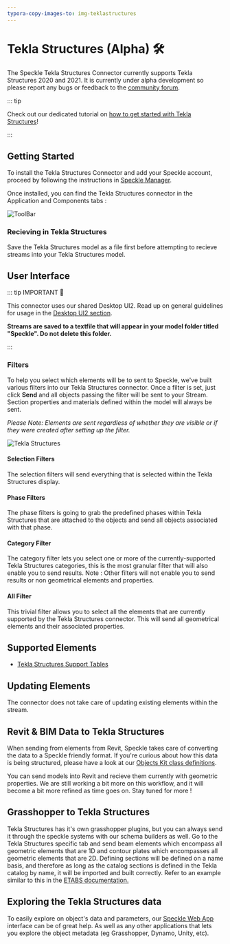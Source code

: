 ```yaml
---
typora-copy-images-to: img-teklastructures
---
```


# Tekla Structures (Alpha) 🛠️

The Speckle Tekla Structures Connector currently supports Tekla Structures 2020 and 2021. It is currently under alpha development so please report any bugs or feedback to the [community forum](https://speckle.community/).

::: tip

Check out our dedicated tutorial on [how to get started with Tekla Structures](https://speckle.systems/tutorials/getting-started-with-speckle-for-teklastructures/)!

:::

## Getting Started

To install the Tekla Structures Connector and add your Speckle account, proceed by following the instructions in [Speckle Manager](/user/manager).

Once installed, you can find the Tekla Structures connector in the Application and Components tabs :

![ToolBar](./img-teklastructures/toolbar.png)

### Recieving in Tekla Structures

Save the Tekla Structures model as a file first before attempting to recieve streams into your Tekla Structures model.

## User Interface

::: tip IMPORTANT 🙌

This connector uses our shared Desktop UI2. Read up on general guidelines for usage in the [Desktop UI2 section](https://speckle.community/t/new-desktopui-in-alpha-testing/1851/2).

**Streams are saved to a textfile that will appear in your model folder titled "Speckle". Do not delete this folder.**

:::

### Filters

To help you select which elements will be to sent to Speckle, we've built various filters into our Tekla Structures connector. Once a filter is set, just click **Send** and all objects passing the filter will be sent to your Stream. Section properties and materials defined within the model will always be sent.

_Please Note: Elements are sent regardless of whether they are visible or if they were created after setting up the filter._

![Tekla Structures](./img-teklastructures/teklastructures-ui.png)

#### Selection Filters

The selection filters will send everything that is selected within the Tekla Structures display.

#### Phase Filters

The phase filters is going to grab the predefined phases within Tekla Structures that are attached to the objects and send all objects associated with that phase.

#### Category Filter

The category filter lets you select one or more of the currently-supported Tekla Structures categories, this is the most granular filter that will also enable you to send results. Note : Other filters will not enable you to send results or non geometrical elements and properties.

#### All Filter

This trivial filter allows you to select all the elements that are currently supported by the Tekla Structures connector. This will send all geometrical elements and their associated properties.

## Supported Elements

- [Tekla Structures Support Tables](/user/support-tables.html#teklastructures)

## Updating Elements

The connector does not take care of updating existing elements within the stream.

## Revit & BIM Data to Tekla Structures

When sending from elements from Revit, Speckle takes care of converting the data to a Speckle friendly format. If you're curious about how this data is being structured, please have a look at our [Objects Kit class definitions](https://github.com/specklesystems/speckle-sharp/tree/master/Objects/Objects/BuiltElements).

You can send models into Revit and recieve them currently with geometric properties. We are still working a bit more on this workflow, and it will become a bit more refined as time goes on. Stay tuned for more !

## Grasshopper to Tekla Structures

Tekla Structures has it's own grasshopper plugins, but you can always send it through the speckle systems with our schema builders as well. Go to the Tekla Structures specific tab and send beam elements which encompass all geometric elements that are 1D and contour plates which encompasses all geometric elements that are 2D. Defining sections will be defined on a name basis, and therefore as long as the catalog sections is defined in the Tekla catalog by name, it will be imported and built correctly. Refer to an example similar to this in the [ETABS documentation.](/user/etabs.html)

## Exploring the Tekla Structures data

To easily explore on object's data and parameters, our [Speckle Web App](/user/web.html) interface can be of great help. As well as any other applications that lets you explore the object metadata (eg Grasshopper, Dynamo, Unity, etc).

